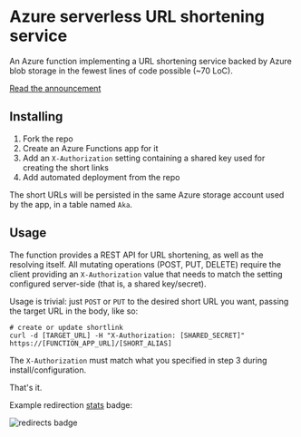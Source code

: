# Azure serverless URL shortening service

An Azure function implementing a URL shortening service backed by Azure blob storage 
in the fewest lines of code possible (~70 LoC).

[Read the announcement](https://www.cazzulino.com/minimalist-shortlinks.html)

## Installing

1. Fork the repo
2. Create an Azure Functions app for it
3. Add an `X-Authorization` setting containing a shared key used for creating the short links
4. Add automated deployment from the repo

The short URLs will be persisted in the same Azure storage account used by the app, in a table 
named `Aka`.

## Usage

The function provides a REST API for URL shortening, as well as the resolving itself.
All mutating operations (POST, PUT, DELETE) require the client providing an `X-Authorization` 
value that needs to match the setting configured server-side (that is, a shared key/secret).

Usage is trivial: just `POST` or `PUT` to the desired short URL you want, passing the target 
URL in the body, like so: 

```
# create or update shortlink
curl -d [TARGET_URL] -H "X-Authorization: [SHARED_SECRET]" https://[FUNCTION_APP_URL]/[SHORT_ALIAS]
```

The `X-Authorization` must match what you specified in step 3 during install/configuration.

That's it.

Example redirection [stats](https://github.com/kzu/aka/blob/main/stats/run.csx) badge:

![redirects badge](https://img.shields.io/endpoint.svg?url=https://aka.kzu.io/stats/redirect&label=%E2%A5%A4%20redirects&color=brightgreen&logo=Azure-Functions&logoColor=brightgreen)